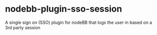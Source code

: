 # nodebb-plugin-sso-session
A single sign on (SSO) plugin for nodeBB that logs the user in based on a 3rd party session

